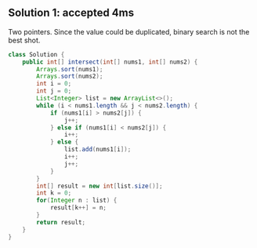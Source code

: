 ## Solution 1: accepted 4ms

Two pointers. Since the value could be duplicated, binary search is not the best shot.  

```java
class Solution {
    public int[] intersect(int[] nums1, int[] nums2) {
        Arrays.sort(nums1);
        Arrays.sort(nums2);
        int i = 0;
        int j = 0;
        List<Integer> list = new ArrayList<>();
        while (i < nums1.length && j < nums2.length) {
            if (nums1[i] > nums2[j]) {
                j++;
            } else if (nums1[i] < nums2[j]) {
                i++;
            } else {
                list.add(nums1[i]);
                i++;
                j++;
            }
        }
        int[] result = new int[list.size()];
        int k = 0;
        for(Integer n : list) {
            result[k++] = n;
        }
        return result;
    }
}
```
